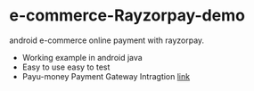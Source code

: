 # e-commerce-Rayzorpay-demo
android e-commerce online payment with rayzorpay.
- Working example in android java
- Easy to use easy to test
- Payu-money Payment Gateway Intragtion [link][0]

[0]: https://github.com/saxenahysm/PayU-Money-Android-Java
